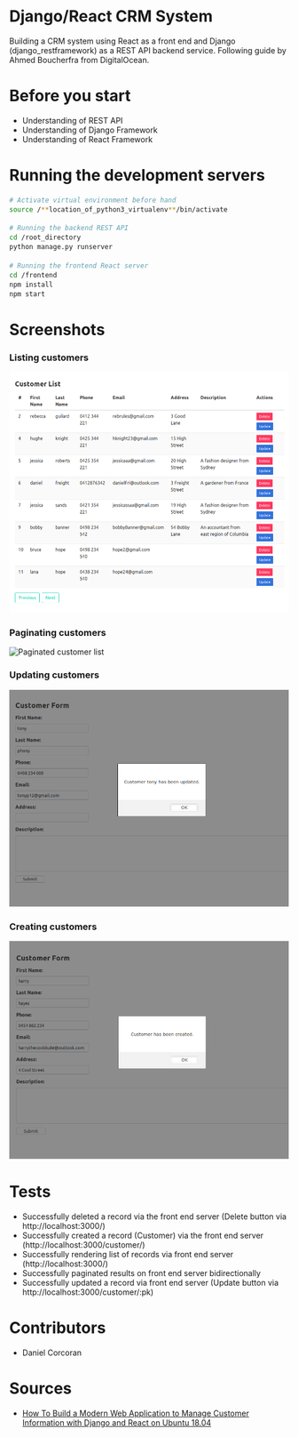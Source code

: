 # Django/React CRM System
Building a CRM system using React as a front end and Django (django_restframework) as a REST API backend service. Following guide by Ahmed Boucherfra from DigitalOcean.


# Before you start
- Understanding of REST API
- Understanding of Django Framework
- Understanding of React Framework


# Running the development servers
```sh
# Activate virtual environment before hand
source /**location_of_python3_virtualenv**/bin/activate

# Running the backend REST API
cd /root_directory
python manage.py runserver

# Running the frontend React server
cd /frontend
npm install
npm start
```

# Screenshots

### Listing customers
![Customer List](https://github.com/danielc92/react-django-crm/blob/master/screenshots/customer-list.png)

### Paginating customers
![Paginated customer list](https://github.com/danielc92/react-django-crm/blob/master/screenshots/customer-list-paginated.png)

### Updating customers
![Update customers](https://github.com/danielc92/react-django-crm/blob/master/screenshots/customer-update.png)

### Creating customers
![Creating customers](https://github.com/danielc92/react-django-crm/blob/master/screenshots/customer-create.png)

# Tests
- Successfully deleted a record via the front end server (Delete button via http://localhost:3000/)
- Successfully created a record (Customer) via the front end server (http://localhost:3000/customer/)
- Successfully rendering list of records via front end server (http://localhost:3000/)
- Successfully paginated results on front end server bidirectionally
- Successfully updated a record via front end server (Update button via http://localhost:3000/customer/:pk)


# Contributors
- Daniel Corcoran


# Sources
- [How To Build a Modern Web Application to Manage Customer Information with Django and React on Ubuntu 18.04](https://www.digitalocean.com/community/tutorials/how-to-build-a-modern-web-application-to-manage-customer-information-with-django-and-react-on-ubuntu-18-04)
